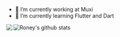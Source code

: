 
- 🔭 I’m currently working at Muxi 
- 🌱 I’m currently learning Flutter and Dart 

![Roney's github stats](https://github-readme-stats.vercel.app/api?username=aguiarroney&show_icons=true&hide_border=true)
<img align="left" src="https://github-readme-stats.vercel.app/api/top-langs/?username=aguiarroney&layout=compact&theme=vue" />
